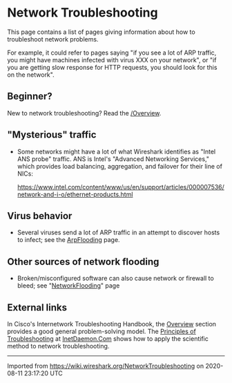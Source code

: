 # Network Troubleshooting

This page contains a list of pages giving information about how to troubleshoot network problems.

For example, it could refer to pages saying "if you see a lot of ARP traffic, you might have machines infected with virus XXX on your network", or "if you are getting slow response for HTTP requests, you should look for this on the network".

## Beginner?

New to network troubleshooting? Read the [/Overview](/NetworkTroubleshooting/Overview).

## "Mysterious" traffic

  - Some networks might have a lot of what Wireshark identifies as "Intel ANS probe" traffic. ANS is Intel's "Advanced Networking Services," which provides load balancing, aggregation, and failover for their line of NICs:
    
    <https://www.intel.com/content/www/us/en/support/articles/000007536/network-and-i-o/ethernet-products.html>

## Virus behavior

  - Several viruses send a lot of ARP traffic in an attempt to discover hosts to infect; see the [ArpFlooding](/ArpFlooding) page.

## Other sources of network flooding

  - Broken/misconfigured software can also cause network or firewall to bleed; see "[NetworkFlooding](/NetworkFlooding)" page

## External links

In Cisco's Internetwork Troubleshooting Handbook, the [Overview](https://www.cisco.com/en/US/docs/internetworking/troubleshooting/guide/tr1901.pdf) section provides a good general problem-solving model. The [Principles of Troubleshooting](http://www.inetdaemon.com/tutorials/troubleshooting/index.shtml) at [InetDaemon.Com](http://www.inetdaemon.com) shows how to apply the scientific method to network troubleshooting.

---

Imported from https://wiki.wireshark.org/NetworkTroubleshooting on 2020-08-11 23:17:20 UTC
